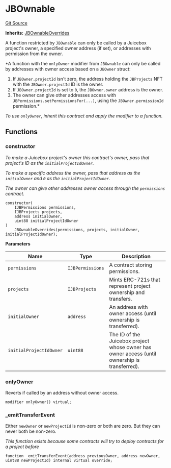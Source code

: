 # JBOwnable
[Git Source](https://github.com/Bananapus/nana-ownable/blob/a74b3181e75adaf0ee0c93cb00bcc5709ca8f314/src/JBOwnable.sol)

**Inherits:**
[JBOwnableOverrides](/docs/v4/api/ownable/JBOwnableOverrides.md)

A function restricted by `JBOwnable` can only be called by a Juicebox project's owner, a specified owner
address (if set), or addresses with permission from the owner.

*A function with the `onlyOwner` modifier from `JBOwnable` can only be called by addresses with owner access
based on a `JBOwner` struct:
1. If `JBOwner.projectId` isn't zero, the address holding the `JBProjects` NFT with the `JBOwner.projectId` ID is
the owner.
2. If `JBOwner.projectId` is set to `0`, the `JBOwner.owner` address is the owner.
3. The owner can give other addresses access with `JBPermissions.setPermissionsFor(...)`, using the
`JBOwner.permissionId` permission.*

*To use `onlyOwner`, inherit this contract and apply the modifier to a function.*


## Functions
### constructor

*To make a Juicebox project's owner this contract's owner, pass that project's ID as the
`initialProjectIdOwner`.*

*To make a specific address the owner, pass that address as the `initialOwner` and `0` as the
`initialProjectIdOwner`.*

*The owner can give other addresses owner access through the `permissions` contract.*


```solidity
constructor(
    IJBPermissions permissions,
    IJBProjects projects,
    address initialOwner,
    uint88 initialProjectIdOwner
)
    JBOwnableOverrides(permissions, projects, initialOwner, initialProjectIdOwner);
```
**Parameters**

|Name|Type|Description|
|----|----|-----------|
|`permissions`|`IJBPermissions`|A contract storing permissions.|
|`projects`|`IJBProjects`|Mints ERC-721s that represent project ownership and transfers.|
|`initialOwner`|`address`|An address with owner access (until ownership is transferred).|
|`initialProjectIdOwner`|`uint88`|The ID of the Juicebox project whose owner has owner access (until ownership is transferred).|


### onlyOwner

Reverts if called by an address without owner access.


```solidity
modifier onlyOwner() virtual;
```

### _emitTransferEvent

Either `newOwner` or `newProjectId` is non-zero or both are zero. But they can never both be non-zero.

*This function exists because some contracts will try to deploy contracts for a project before*


```solidity
function _emitTransferEvent(address previousOwner, address newOwner, uint88 newProjectId) internal virtual override;
```

